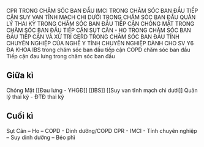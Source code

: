 
CPR TRONG CHĂM SÓC BAN ĐẦU
IMCI TRONG CHĂM SÓC BAN ĐẦU
TIẾP CẬN SUY VAN TĨNH MẠCH CHI DƯỚI TRONG CHĂM SÓC BAN ĐẦU
QUẢN LÝ THAI KỲ TRONG CHĂM SÓC BAN ĐẦU
TIẾP CẬN CHÓNG MẶT TRONG CHĂM SÓC BAN ĐẦU
TIẾP CẬN SỤT CÂN - HO TRONG CHĂM SÓC BAN ĐẦU
TIẾP CẬN VÀ XỬ TRÍ GERD TRONG CHĂM SÓC BAN ĐẦU
TÍNH CHUYÊN NGHIỆP CỦA NGHỀ Y
TÍNH CHUYÊN NGHIỆP DÀNH CHO SV Y6 ĐA KHOA
IBS trong chăm sóc ban đầu
tiếp cận COPD chăm sóc ban đầu
Tiếp cận đau lưng trong chăm sóc ban đầu


## Giữa kì
Chóng Mặt
[[Đau lưng - YHGĐ]]
[[IBS]]
[[Suy van tĩnh mạch chi dưới]]
Quản lý thai kỳ - ĐTĐ thai kỳ

## Cuối kì
Sụt Cân – Ho – COPD - Dinh dưỡng/COPD
CPR - IMCI - Tính chuyên nghiệp – Suy dinh dưỡng – Béo phì